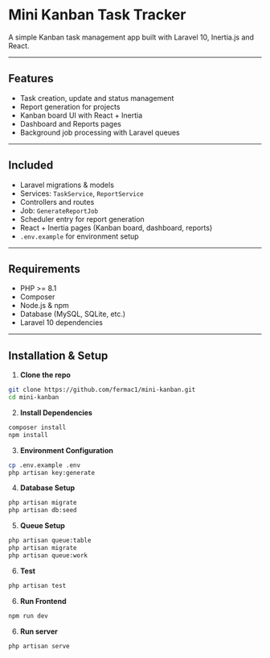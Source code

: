 # Mini Kanban Task Tracker

A simple Kanban task management app built with Laravel 10, Inertia.js and React.

---

## Features

- Task creation, update and status management
- Report generation for projects 
- Kanban board UI with React + Inertia
- Dashboard and Reports pages
- Background job processing with Laravel queues

---

## Included

- Laravel migrations & models
- Services: `TaskService`, `ReportService`
- Controllers and routes
- Job: `GenerateReportJob`
- Scheduler entry for report generation
- React + Inertia pages (Kanban board, dashboard, reports)
- `.env.example` for environment setup


---

## Requirements

- PHP >= 8.1
- Composer
- Node.js & npm
- Database (MySQL, SQLite, etc.)
- Laravel 10 dependencies

---

## Installation & Setup

1. **Clone the repo**

```bash
git clone https://github.com/fermac1/mini-kanban.git
cd mini-kanban

```
2. **Install Dependencies**

```bash
composer install
npm install
```
3. **Environment Configuration**

```bash
cp .env.example .env
php artisan key:generate
```

4. **Database Setup**

```bash
php artisan migrate
php artisan db:seed

```
5. **Queue Setup**

```bash
php artisan queue:table
php artisan migrate
php artisan queue:work

```
6. **Test**

```bash
php artisan test
```
6. **Run Frontend**

```bash
npm run dev
```

6. **Run server**

```bash
php artisan serve
```
